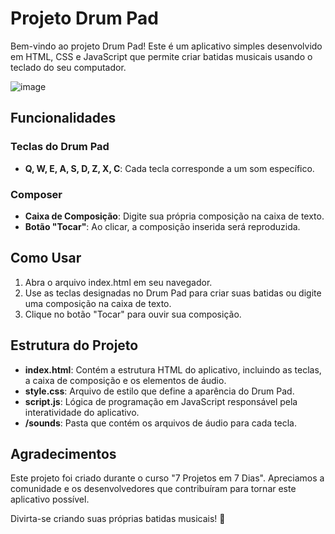 <h1>Projeto Drum Pad</h1>
<p>Bem-vindo ao projeto Drum Pad! Este é um aplicativo simples desenvolvido em HTML, CSS e JavaScript que permite criar batidas musicais usando o teclado do seu computador.</p>

![image](https://github.com/Jeanpk12/Drum-Pad/assets/122842874/b928648a-a1cb-4bcd-b6db-6fda4ef6bbb0)


<h2>Funcionalidades</h2>
<h3>Teclas do Drum Pad</h3>
<ul>
<li><strong>Q, W, E, A, S, D, Z, X, C</strong>: Cada tecla corresponde a um som específico.</li>
</ul>
<h3>Composer</h3>
<ul>
  <li><strong>Caixa de Composição</strong>: Digite sua própria composição na caixa de texto.</li>
  <li><strong>Botão "Tocar"</strong>: Ao clicar, a composição inserida será reproduzida.</li>
</ul>
<h2>Como Usar</h2>
<ol>
  <li>Abra o arquivo index.html em seu navegador.</li>
  <li>Use as teclas designadas no Drum Pad para criar suas batidas ou digite uma composição na caixa de texto.</li>
  <li>Clique no botão "Tocar" para ouvir sua composição.</li>
</ol>
<h2>Estrutura do Projeto</h2>
<ul>
  <li><strong>index.html</strong>: Contém a estrutura HTML do aplicativo, incluindo as teclas, a caixa de composição e os elementos de áudio.</li>
  <li><strong>style.css</strong>: Arquivo de estilo que define a aparência do Drum Pad.</li>
  <li><strong>script.js</strong>: Lógica de programação em JavaScript responsável pela interatividade do aplicativo.</li>
  <li><strong>/sounds</strong>: Pasta que contém os arquivos de áudio para cada tecla.</li>
</ul>
<h2>Agradecimentos</h2>
<p>Este projeto foi criado durante o curso "7 Projetos em 7 Dias". Apreciamos a comunidade e os desenvolvedores que contribuíram para tornar este aplicativo possível.</p>
<p>Divirta-se criando suas próprias batidas musicais! 🥁</p>
